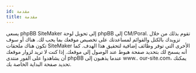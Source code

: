 ```yaml
---
id: مقدمة
title: مقدمة
---
```


يسعى phpBB SiteMaker إلى تحويل لوحة phpBB إلى CM/Poral. تقوم بذلك من خلال تزويدك بالكتل والقوائم لمساعدتك على تخصيص موقعك بما يحب لك. هناك أو سوف تكون هناك ملحقات SiteMaker الأخرى التي توفر وظائف إضافية لتحقيق هذا الهدف. كما أنه يسمح لك بتحديد صفحة هبوط عند الوصول إلى موقعك. إذا كنت لا تريد لزوار موقعك أن يشاهدوا على الفور منتدى phpBB عندما يذهبون إلى www.. our-site.com، يمكنك تحديد صفحة البداية الخاصة بك.